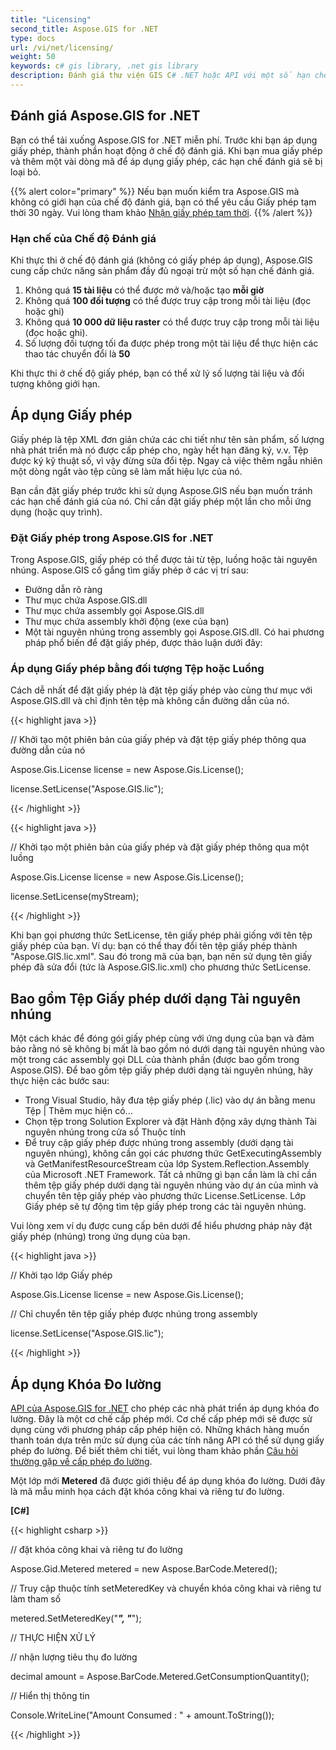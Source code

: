 ```yaml
---
title: "Licensing"
second_title: Aspose.GIS for .NET
type: docs
url: /vi/net/licensing/
weight: 50
keywords: c# gis library, .net gis library
description: Đánh giá thư viện GIS C# .NET hoặc API với một số hạn chế. Áp dụng Giấy phép bằng đối tượng Tệp hoặc Luồng hoặc dưới dạng Tài nguyên nhúng.
---
```


## **Đánh giá Aspose.GIS for .NET**
Bạn có thể tải xuống Aspose.GIS for .NET miễn phí. Trước khi bạn áp dụng giấy phép, thành phần hoạt động ở chế độ đánh giá. Khi bạn mua giấy phép và thêm một vài dòng mã để áp dụng giấy phép, các hạn chế đánh giá sẽ bị loại bỏ.

{{% alert color="primary" %}} Nếu bạn muốn kiểm tra Aspose.GIS mà không có giới hạn của chế độ đánh giá, bạn có thể yêu cầu Giấy phép tạm thời 30 ngày. Vui lòng tham khảo [Nhận giấy phép tạm thời](https://purchase.aspose.com/temporary-license). {{% /alert %}} 
### **Hạn chế của Chế độ Đánh giá**
Khi thực thi ở chế độ đánh giá (không có giấy phép áp dụng), Aspose.GIS cung cấp chức năng sản phẩm đầy đủ ngoại trừ một số hạn chế đánh giá.

1. Không quá **15 tài liệu** có thể được mở và/hoặc tạo **mỗi giờ**
2. Không quá **100 đối tượng** có thể được truy cập trong mỗi tài liệu (đọc hoặc ghi)
3. Không quá **10 000 dữ liệu raster** có thể được truy cập trong mỗi tài liệu (đọc hoặc ghi).
4. Số lượng đối tượng tối đa được phép trong một tài liệu để thực hiện các thao tác chuyển đổi là **50**

Khi thực thi ở chế độ giấy phép, bạn có thể xử lý số lượng tài liệu và đối tượng không giới hạn.
## **Áp dụng Giấy phép**
Giấy phép là tệp XML đơn giản chứa các chi tiết như tên sản phẩm, số lượng nhà phát triển mà nó được cấp phép cho, ngày hết hạn đăng ký, v.v. Tệp được ký kỹ thuật số, vì vậy đừng sửa đổi tệp. Ngay cả việc thêm ngẫu nhiên một dòng ngắt vào tệp cũng sẽ làm mất hiệu lực của nó.

Bạn cần đặt giấy phép trước khi sử dụng Aspose.GIS nếu bạn muốn tránh các hạn chế đánh giá của nó. Chỉ cần đặt giấy phép một lần cho mỗi ứng dụng (hoặc quy trình).
### **Đặt Giấy phép trong Aspose.GIS for .NET**
Trong Aspose.GIS, giấy phép có thể được tải từ tệp, luồng hoặc tài nguyên nhúng. Aspose.GIS cố gắng tìm giấy phép ở các vị trí sau:

- Đường dẫn rõ ràng
- Thư mục chứa Aspose.GIS.dll
- Thư mục chứa assembly gọi Aspose.GIS.dll
- Thư mục chứa assembly khởi động (exe của bạn)
- Một tài nguyên nhúng trong assembly gọi Aspose.GIS.dll. Có hai phương pháp phổ biến để đặt giấy phép, được thảo luận dưới đây:
### **Áp dụng Giấy phép bằng đối tượng Tệp hoặc Luồng**
Cách dễ nhất để đặt giấy phép là đặt tệp giấy phép vào cùng thư mục với Aspose.GIS.dll và chỉ định tên tệp mà không cần đường dẫn của nó.

{{< highlight java >}}

 // Khởi tạo một phiên bản của giấy phép và đặt tệp giấy phép thông qua đường dẫn của nó
 
Aspose.Gis.License license = new Aspose.Gis.License();
 
license.SetLicense("Aspose.GIS.lic");
 
{{< /highlight >}}

{{< highlight java >}}

 // Khởi tạo một phiên bản của giấy phép và đặt giấy phép thông qua một luồng
 
Aspose.Gis.License license = new Aspose.Gis.License();
 
license.SetLicense(myStream);
 
{{< /highlight >}}

Khi bạn gọi phương thức SetLicense, tên giấy phép phải giống với tên tệp giấy phép của bạn. Ví dụ: bạn có thể thay đổi tên tệp giấy phép thành "Aspose.GIS.lic.xml". Sau đó trong mã của bạn, bạn nên sử dụng tên giấy phép đã sửa đổi (tức là Aspose.GIS.lic.xml) cho phương thức SetLicense.

## **Bao gồm Tệp Giấy phép dưới dạng Tài nguyên nhúng**
Một cách khác để đóng gói giấy phép cùng với ứng dụng của bạn và đảm bảo rằng nó sẽ không bị mất là bao gồm nó dưới dạng tài nguyên nhúng vào một trong các assembly gọi DLL của thành phần (được bao gồm trong Aspose.GIS). Để bao gồm tệp giấy phép dưới dạng tài nguyên nhúng, hãy thực hiện các bước sau:

- Trong Visual Studio, hãy đưa tệp giấy phép (.lic) vào dự án bằng menu Tệp | Thêm mục hiện có...
- Chọn tệp trong Solution Explorer và đặt Hành động xây dựng thành Tài nguyên nhúng trong cửa sổ Thuộc tính
- Để truy cập giấy phép được nhúng trong assembly (dưới dạng tài nguyên nhúng), không cần gọi các phương thức GetExecutingAssembly và GetManifestResourceStream của lớp System.Reflection.Assembly của Microsoft .NET Framework. Tất cả những gì bạn cần làm là chỉ cần thêm tệp giấy phép dưới dạng tài nguyên nhúng vào dự án của mình và chuyển tên tệp giấy phép vào phương thức License.SetLicense. Lớp Giấy phép sẽ tự động tìm tệp giấy phép trong các tài nguyên nhúng.

Vui lòng xem ví dụ được cung cấp bên dưới để hiểu phương pháp này đặt giấy phép (nhúng) trong ứng dụng của bạn.

{{< highlight java >}}

 // Khởi tạo lớp Giấy phép
 
Aspose.Gis.License license = new Aspose.Gis.License();
 
// Chỉ chuyển tên tệp giấy phép được nhúng trong assembly
 
license.SetLicense("Aspose.GIS.lic");
 
{{< /highlight >}}

## **Áp dụng Khóa Đo lường**
[API của Aspose.GIS for .NET](/gis/net/) cho phép các nhà phát triển áp dụng khóa đo lường. Đây là một cơ chế cấp phép mới. Cơ chế cấp phép mới sẽ được sử dụng cùng với phương pháp cấp phép hiện có. Những khách hàng muốn thanh toán dựa trên mức sử dụng của các tính năng API có thể sử dụng giấy phép đo lường. Để biết thêm chi tiết, vui lòng tham khảo phần [Câu hỏi thường gặp về cấp phép đo lường](https://purchase.aspose.com/faqs/licensing/metered).

Một lớp mới **Metered** đã được giới thiệu để áp dụng khóa đo lường. Dưới đây là mã mẫu minh họa cách đặt khóa công khai và riêng tư đo lường.

**[C#]**

{{< highlight csharp >}}

 // đặt khóa công khai và riêng tư đo lường
 
Aspose.Gid.Metered metered = new Aspose.BarCode.Metered();
 
// Truy cập thuộc tính setMeteredKey và chuyển khóa công khai và riêng tư làm tham số
 
metered.SetMeteredKey("*****", "*****");
 
// THỰC HIỆN XỬ LÝ
 
// nhận lượng tiêu thụ đo lường
 
decimal amount = Aspose.BarCode.Metered.GetConsumptionQuantity();
 
// Hiển thị thông tin
 
Console.WriteLine("Amount Consumed : " + amount.ToString());
 

{{< /highlight >}}
